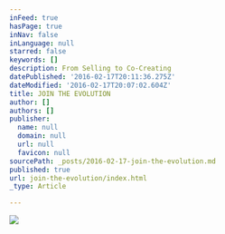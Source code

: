 ```yaml
---
inFeed: true
hasPage: true
inNav: false
inLanguage: null
starred: false
keywords: []
description: From Selling to Co-Creating
datePublished: '2016-02-17T20:11:36.275Z'
dateModified: '2016-02-17T20:07:02.604Z'
title: JOIN THE EVOLUTION
author: []
authors: []
publisher:
  name: null
  domain: null
  url: null
  favicon: null
sourcePath: _posts/2016-02-17-join-the-evolution.md
published: true
url: join-the-evolution/index.html
_type: Article

---
```

![](https://the-grid-user-content.s3-us-west-2.amazonaws.com/8be3f01f-55f5-43cf-bd29-813107ad4cd3.jpg)